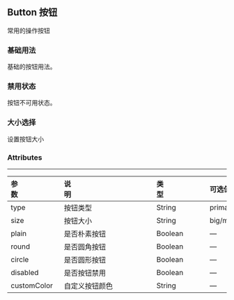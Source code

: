 ## Button 按钮
常用的操作按钮
<script setup>
    import based from './demo/base.vue';
    import demo1 from './demo/demo1.vue';
    import demo2 from './demo/demo2.vue';
    import preview from "../../../src/components/preview.vue"
</script>
### 基础用法
基础的按钮用法。

<based />

<preview compName="button" demoName="base" />

### 禁用状态
按钮不可用状态。

<demo1 />

<preview compName="button" demoName="demo1" />

### 大小选择
设置按钮大小

<demo2 />

<preview compName="button" demoName="demo2" />

### Attributes

---

| 参数&nbsp;&nbsp;&nbsp;&nbsp;&nbsp;&nbsp;&nbsp;&nbsp;&nbsp;&nbsp;&nbsp;&nbsp;&nbsp;&nbsp;&nbsp;&nbsp;&nbsp;&nbsp;&nbsp;&nbsp;&nbsp; | 说明&nbsp;&nbsp;&nbsp;&nbsp;&nbsp;&nbsp;&nbsp;&nbsp;&nbsp;&nbsp;&nbsp;&nbsp;&nbsp;&nbsp;&nbsp;&nbsp;&nbsp;&nbsp;&nbsp;&nbsp;&nbsp;&nbsp;&nbsp;&nbsp;&nbsp;&nbsp;&nbsp;&nbsp;&nbsp;&nbsp;&nbsp;&nbsp;&nbsp;&nbsp;&nbsp;&nbsp;&nbsp;&nbsp;&nbsp;&nbsp;&nbsp;&nbsp; | 类型&nbsp;&nbsp;&nbsp;&nbsp;&nbsp;&nbsp;&nbsp;&nbsp;&nbsp;&nbsp;&nbsp;&nbsp;&nbsp;&nbsp;&nbsp;&nbsp;&nbsp;&nbsp;&nbsp;&nbsp;&nbsp; | 可选值&nbsp;&nbsp;&nbsp;&nbsp;&nbsp;&nbsp;&nbsp;&nbsp;&nbsp;&nbsp;&nbsp;&nbsp;&nbsp;&nbsp;&nbsp;&nbsp;&nbsp;&nbsp;&nbsp;&nbsp;&nbsp; | 默认值 | 
| :----------------------------------------------------------- | :----------------------------------------------------------- | :----------------------------------------------------------- | :----------------------------------------------------------- | :--------- |
|type       |按钮类型      |String| primary,success,warning,danger,info |  —   |
|size       |按钮大小      |String | big/mid/small/mini | mid |
|plain      |是否朴素按钮  |Boolean| — | false   |
|round      |是否圆角按钮  |Boolean| — | false   |
|circle     |是否圆形按钮  |Boolean| — | false   |
|disabled   |是否按钮禁用  |Boolean| — | false   |
|customColor|自定义按钮颜色|String | — | #ffffff |